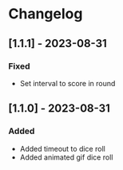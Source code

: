 # Changelog
## [1.1.1] - 2023-08-31
### Fixed
- Set interval to score in round
## [1.1.0] - 2023-08-31
### Added
-   Added timeout to dice roll
-   Added animated gif dice roll

